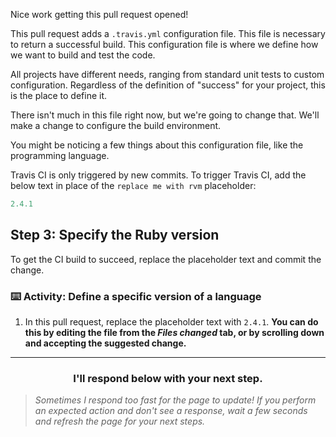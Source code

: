 Nice work getting this pull request opened!

This pull request adds a `.travis.yml` configuration file. This file is necessary to return a successful build. This configuration file is where we define how we want to build and test the code.

All projects have different needs, ranging from standard unit tests to custom configuration.  Regardless of the definition of "success" for your project, this is the place to define it.

There isn't much in this file right now, but we're going to change that. We'll make a change to configure the build environment.

You might be noticing a few things about this configuration file, like the programming language.

Travis CI is only triggered by new commits. To trigger Travis CI, add the below text in place of the `replace me with rvm` placeholder:

```yaml
2.4.1
```

## Step 3: Specify the Ruby version

To get the CI build to succeed, replace the placeholder text and commit the change.

### :keyboard: Activity: Define a specific version of a language

1. In this pull request, replace the placeholder text with `2.4.1`. **You can do this by editing the file from the _Files changed_ tab, or by scrolling down and accepting the suggested change.**

<hr>
<h3 align="center">I'll respond below with your next step.</h3>

> _Sometimes I respond too fast for the page to update! If you perform an expected action and don't see a response, wait a few seconds and refresh the page for your next steps._
